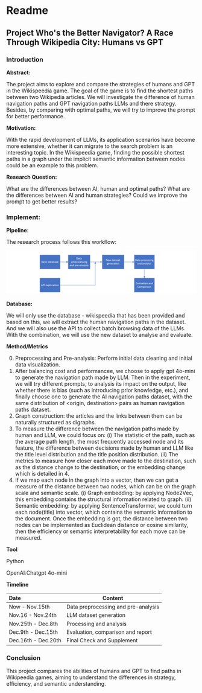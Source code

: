 # Readme

## Project Who's the Better Navigator? A Race Through Wikipedia City: Humans vs GPT

### Introduction

**Abstract:**

The project aims to explore and compare the strategies of humans and GPT in the Wikispeedia game. The goal of the game is to find the shortest paths between two Wikipedia articles. We will investigate the difference of human navigation paths and GPT navigation paths LLMs and there strategy. Besides, by comparing with optimal paths, we will try to improve the prompt for better performance.

**Motivation:**

With the rapid development of LLMs, its application scenarios have become more extensive, whether it can migrate to the search problem is an interesting topic. In the Wikispeedia game, finding the possible shortest paths in a graph under the implicit semantic information between nodes could be an example to this problem.

**Research Question:**

What are the differences between AI, human and optimal paths?
What are the differences between AI and human strategies?
Could we improve the prompt to get better results?

### Implement: 

**Pipeline**:

The research process follows this workflow:

![image-pipline](img/pipline.png)

**Database:**

We will only use the database - wikispeedia that has been provided and based on this, we will extract the human navigation paths in the dataset. And we will also use the API to collect batch browsing data of the LLMs. With the combination, we will use the new dataset to analyse and evaluate. 

**Method/Metrics**

0. Preprocessing and Pre-analysis: Perform initial data cleaning and initial data visualization.
1. After balancing cost and performancee, we choose to apply gpt 4o-mini to generate the navigation path made by LLM. Then in the experiment, we will try different prompts, to analysis its impact on the output, like whether there is bias (such as introducing prior knowledge, etc.), and finally choose one to generate the AI navigation paths dataset, with the same distribution of <origin, destination> pairs as human navigation paths dataset. 
2. Graph construction: the articles and the links between them can be naturally structured as digraphs.
3. To measure the difference between the navigation paths made by human and LLM, we could focus on: (i) The statistic of the path, such as the average path length, the most frequently accessed node and its feature, the difference between decisions made by human and LLM like the title level distribution and the title position distribution. (ii) The metrics to measure how closer each move made to the destination, such as the distance change to the destination, or the embedding change which is detailed in 4.
4. If we map each node in the graph into a vector, then we can get a measure of the distance between two nodes, which can be on the graph scale and semantic scale. (i) Graph embedding: by applying Node2Vec, this embedding contains the structural information related to graph. (ii) Semantic embedding: by applying SentenceTransformer, we could turn each node(title) into vector, which contains the semantic information to the document. Once the embedding is got, the distance between two nodes can be implemented as Euclidean distance or cosine similarity, then the efficiency or semantic interpretability for each move can be measured.


**Tool**

Python

OpenAI:Chatgpt 4o-mini

**Timeline**

| Date                 | Content                             |
| :------------------- | ----------------------------------- |
| Now - Nov.15th       | Data preprocessing and pre-analysis |
| Nov.16 - Nov.24th    | LLM dataset generation              |
| Nov.25th -  Dec.8th  | Processing and analysis             |
| Dec.9th - Dec.15th   | Evaluation, comparison and report   |
| Dec.16th - Dec.20th  | Final Check and Supplement          |

### Conclusion

This project compares the abilities of humans and GPT to find paths in Wikipeedia games, aiming to understand the differences in strategy, efficiency, and semantic understanding. 


